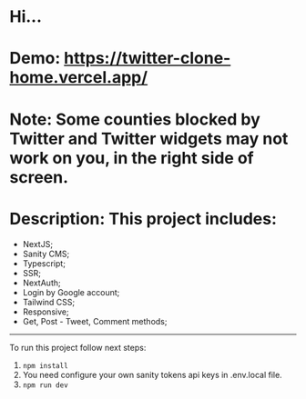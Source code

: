 # Hi...

# Demo: https://twitter-clone-home.vercel.app/

# Note: Some counties blocked by Twitter and Twitter widgets may not work on you, in the right side of screen.  

# Description: This project includes:
- NextJS;
- Sanity CMS;
- Typescript;
- SSR;
- NextAuth;
- Login by Google account;
- Tailwind CSS;
- Responsive;
- Get, Post - Tweet, Comment methods;

---------------------------------------

To run this project follow next steps:

1. `npm install`
2. You need configure your own sanity tokens api keys in .env.local file.
3. `npm run dev`

